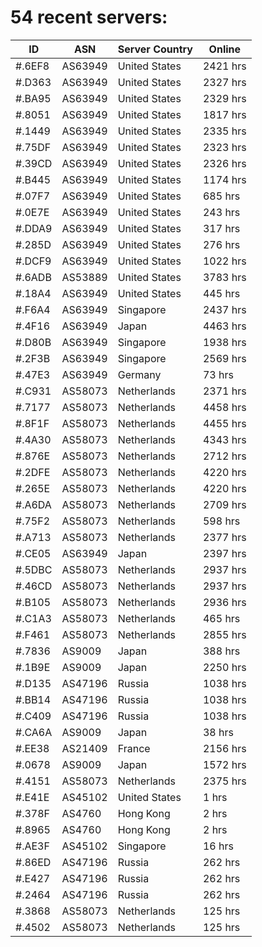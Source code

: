 # 54 recent servers:

| ID | ASN | Server Country | Online |
| ------ | ------ | ------ | ------ |
| #.6EF8 | AS63949 | United States | 2421 hrs |
| #.D363 | AS63949 | United States | 2327 hrs |
| #.BA95 | AS63949 | United States | 2329 hrs |
| #.8051 | AS63949 | United States | 1817 hrs |
| #.1449 | AS63949 | United States | 2335 hrs |
| #.75DF | AS63949 | United States | 2323 hrs |
| #.39CD | AS63949 | United States | 2326 hrs |
| #.B445 | AS63949 | United States | 1174 hrs |
| #.07F7 | AS63949 | United States | 685 hrs |
| #.0E7E | AS63949 | United States | 243 hrs |
| #.DDA9 | AS63949 | United States | 317 hrs |
| #.285D | AS63949 | United States | 276 hrs |
| #.DCF9 | AS63949 | United States | 1022 hrs |
| #.6ADB | AS53889 | United States | 3783 hrs |
| #.18A4 | AS63949 | United States | 445 hrs |
| #.F6A4 | AS63949 | Singapore | 2437 hrs |
| #.4F16 | AS63949 | Japan | 4463 hrs |
| #.D80B | AS63949 | Singapore | 1938 hrs |
| #.2F3B | AS63949 | Singapore | 2569 hrs |
| #.47E3 | AS63949 | Germany | 73 hrs |
| #.C931 | AS58073 | Netherlands | 2371 hrs |
| #.7177 | AS58073 | Netherlands | 4458 hrs |
| #.8F1F | AS58073 | Netherlands | 4455 hrs |
| #.4A30 | AS58073 | Netherlands | 4343 hrs |
| #.876E | AS58073 | Netherlands | 2712 hrs |
| #.2DFE | AS58073 | Netherlands | 4220 hrs |
| #.265E | AS58073 | Netherlands | 4220 hrs |
| #.A6DA | AS58073 | Netherlands | 2709 hrs |
| #.75F2 | AS58073 | Netherlands | 598 hrs |
| #.A713 | AS58073 | Netherlands | 2377 hrs |
| #.CE05 | AS63949 | Japan | 2397 hrs |
| #.5DBC | AS58073 | Netherlands | 2937 hrs |
| #.46CD | AS58073 | Netherlands | 2937 hrs |
| #.B105 | AS58073 | Netherlands | 2936 hrs |
| #.C1A3 | AS58073 | Netherlands | 465 hrs |
| #.F461 | AS58073 | Netherlands | 2855 hrs |
| #.7836 | AS9009 | Japan | 388 hrs |
| #.1B9E | AS9009 | Japan | 2250 hrs |
| #.D135 | AS47196 | Russia | 1038 hrs |
| #.BB14 | AS47196 | Russia | 1038 hrs |
| #.C409 | AS47196 | Russia | 1038 hrs |
| #.CA6A | AS9009 | Japan | 38 hrs |
| #.EE38 | AS21409 | France | 2156 hrs |
| #.0678 | AS9009 | Japan | 1572 hrs |
| #.4151 | AS58073 | Netherlands | 2375 hrs |
| #.E41E | AS45102 | United States | 1 hrs |
| #.378F | AS4760 | Hong Kong | 2 hrs |
| #.8965 | AS4760 | Hong Kong | 2 hrs |
| #.AE3F | AS45102 | Singapore | 16 hrs |
| #.86ED | AS47196 | Russia | 262 hrs |
| #.E427 | AS47196 | Russia | 262 hrs |
| #.2464 | AS47196 | Russia | 262 hrs |
| #.3868 | AS58073 | Netherlands | 125 hrs |
| #.4502 | AS58073 | Netherlands | 125 hrs |

